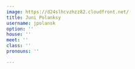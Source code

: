 ```yaml
---
image: https://d24slhcvzhzz82.cloudfront.net/
title: Juni Polanksy
username: jpolansk
option: ''
house: ''
meet: ''
class: ''
pronouns: ''

---
```

